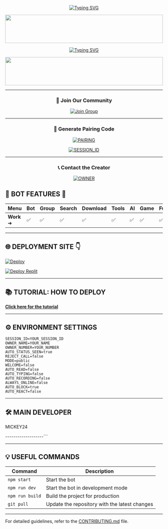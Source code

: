 
<div align="center">

[![Typing SVG](https://readme-typing-svg.herokuapp.com?font=Rockstar-ExtraBold&color=F33A6A&lines=WELCOME+TO+MICKEY+MD+BOTS+MADE+BY;MICKEY24;THANKS+FOR+VISITING+MY+REPO)](https://git.io/typing-svg)

<img src="https://i.imgur.com/dBaSKWF.gif" height="90" width="100%">

<a href="https://git.io/typing-svg"><img src="https://readme-typing-svg.demolab.com?font=Black+Ops+One&size=50&pause=1000&color=F70707&center=true&width=910&height=100&lines=MICKEY+V5+MD" alt="Typing SVG" /></a>

<img src="https://i.imgur.com/dBaSKWF.gif" height="90" width="100%">

---

### 🌟 **Join Our Community**

[![Join Group](https://img.shields.io/badge/Join%20WhatsApp%20Group-green?style=for-the-badge&logo=whatsapp&logoColor=white)](https://chat.whatsapp.com/CAKGysbedAWCrGmrm5bOiz)

---

### 🔑 **Generate Pairing Code**

<a href="https://mickey-creads-pair-nbfp.onrender.com/pair" target="_blank"><img alt='PAIRING' src='https://img.shields.io/badge/GET%20CREDS.JSON-magenta?style=for-the-badge&logo=opencv&logoColor=white'/></a>

<a href="https://session-6ou1.onrender.com/pair" target="_blank"><img alt='SESSION_ID' src='https://img.shields.io/badge/GET%20SESSION_ID-magenta?style=for-the-badge&logo=opencv&logoColor=white'/></a>

---

### 📞 **Contact the Creator**

<a href="https://mickey.tiiny.site/"><img alt='OWNER' src='https://img.shields.io/badge/GET%20IN%20TOUCH-magenta?style=for-the-badge&logo=opencv&logoColor=white'/></a>

</div>

## 🚀 **BOT FEATURES** 💌

| **Menu**       | **Bot** | **Group** | **Search** | **Download** | **Tools** | **AI** | **Game** | **Fun** | **Owner** | **Bug** | **Convert** | **List** |
|-----------------|---------|-----------|------------|--------------|-----------|--------|----------|---------|-----------|---------|-------------|----------|
| **Work** ➜     | ✅       | ✅         | ✅          | ✅            | ✅         | ✅      | ✅        | ✅       | ✅         | ✅       | ✅           | ✅        |

---------------------

## 🌐 **DEPLOYMENT SITE** 👇

[![Deploy](https://www.herokucdn.com/deploy/button.svg)](https://heroku.com/deploy?template=https://github.com/Mickeymozy/MICKEY-MD)

<a href='https://replit.com/~' target="_blank"><img alt='Deploy Replit' src='https://img.shields.io/badge/DEPLOY REPLIT-black?style=for-the-badge&logo=scan&logoColor=white&labelColor=black&color=black'/></a>

----------------------

## 📚 **TUTORIAL: HOW TO DEPLOY**

[**Click here for the tutorial**](https://vm.tiktok.com/ZMrEaehwD/)

----------------------

## ⚙️ **ENVIRONMENT SETTINGS**

```env
SESSION_ID=YOUR_SESSION_ID
OWNER_NAME=YOUR_NAME
OWNER_NUMBER=YOUR_NUMBER
AUTO_STATUS_SEEN=true
REJECT_CALL=false
MODE=public
WELCOME=false
AUTO_READ=false
AUTO_TYPING=false
AUTO_RECORDING=false
ALWAYS_ONLINE=false
AUTO_BLOCK=true
AUTO_REACT=false
```

-------------------------

## 🛠️ **MAIN DEVELOPER**
 MICKEY24

-------------------```

---

## 💡 **USEFUL COMMANDS**

| **Command**           | **Description**                              |
|------------------------|----------------------------------------------|
| `npm start`           | Start the bot                                |
| `npm run dev`         | Start the bot in development mode            |
| `npm run build`       | Build the project for production             |
| `git pull`            | Update the repository with the latest changes|

---
For detailed guidelines, refer to the [CONTRIBUTING.md](CONTRIBUTING.md) file.
